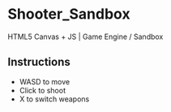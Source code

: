 # Shooter_Sandbox
HTML5 Canvas + JS |  Game Engine / Sandbox

## Instructions
* WASD to move
* Click to shoot
* X to switch weapons
